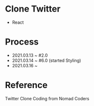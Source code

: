 # Clone Twitter
- React

# Process
- 2021.03.13 ~ #2.0
- 2021.03.14 ~ #6.0 (started Styling)
- 2021.03.16 ~ 

# Reference
Twitter Clone Coding from Nomad Coders
